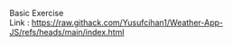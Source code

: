 Basic Exercise 
<br>
Link : https://raw.githack.com/Yusufcihan1/Weather-App-JS/refs/heads/main/index.html
